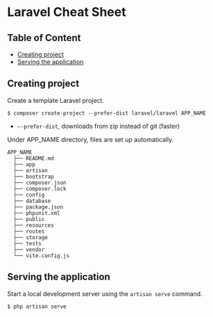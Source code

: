 # Laravel Cheat Sheet <!-- omit in toc -->

## Table of Content <!-- omit in toc -->
- [Creating project](#creating-project)
- [Serving the application](#serving-the-application)

## Creating project
Create a template Laravel project.
```
$ composer create-project --prefer-dist laravel/laravel APP_NAME
```
- `–-prefer-dist`, downloads from zip instead of git (faster)

Under APP_NAME directory, files are set up automatically.
```
APP_NAME
  ├── README.md
  ├── app
  ├── artisan
  ├── bootstrap
  ├── composer.json
  ├── composer.lock
  ├── config
  ├── database
  ├── package.json
  ├── phpunit.xml
  ├── public
  ├── resources
  ├── routes
  ├── storage
  ├── tests
  ├── vendor
  └── vite.config.js
```

## Serving the application
Start a local development server using the `artisan serve` command.
```
$ php artisan serve
```